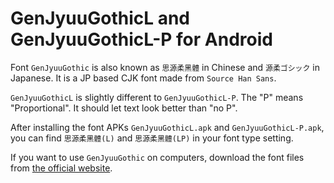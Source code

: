 GenJyuuGothicL and GenJyuuGothicL-P for Android
===============================================

Font `GenJyuuGothic` is also known as `思源柔黑體` in Chinese and `源柔ゴシック` in Japanese. It is a JP based CJK font made from `Source Han Sans`.

`GenJyuuGothicL` is slightly different to `GenJyuuGothicL-P`. The "P" means "Proportional". It should let text look better than "no P".

After installing the font APKs `GenJyuuGothicL.apk` and `GenJyuuGothicL-P.apk`, you can find `思源柔黑體(L)` and `思源柔黑體(LP)` in your font type setting.

If you want to use `GenJyuuGothic` on computers, download the font files from [the official website](http://jikasei.me/font/genjyuu/).